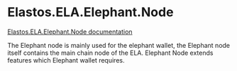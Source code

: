 # Elastos.ELA.Elephant.Node

[Elastos.ELA.Elephant.Node documentation](https://elephantnode.readthedocs.io)

The Elephant node is mainly used for the elephant wallet, the Elephant node itself contains the main chain node of the ELA. Elephant Node extends features which Elephant wallet requires.